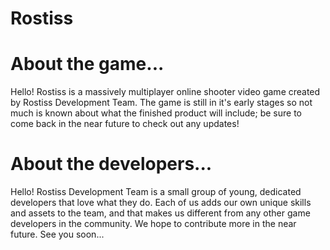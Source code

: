 # Rostiss
About the game...
=
Hello!  Rostiss is a massively multiplayer online shooter video game created by Rostiss Development Team.  The game is still in it's early stages so not much is known about what the finished product will include; be sure to come back in the near future to check out any updates!

About the developers...
=
Hello!  Rostiss Development Team is a small group of young, dedicated developers that love what they do.  Each of us adds our own unique skills and assets to the team, and that makes us different from any other game developers in the community.  We hope to contribute more in the near future.  See you soon...
